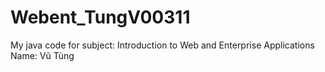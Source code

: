 # Webent_TungV00311
My java code for subject: Introduction to Web and Enterprise Applications
Name: Vũ Tùng

